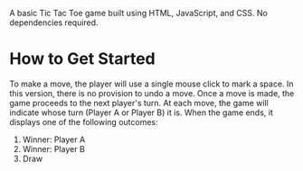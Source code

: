 A basic Tic Tac Toe game built using HTML, JavaScript, and CSS. No dependencies required.

<h1>How to Get Started</h1>
To make a move, the player will use a single mouse click to mark a space. In this version, there is no provision to undo a move. Once a move is made, the game proceeds to the next player's turn.
At each move, the game will indicate whose turn (Player A or Player B) it is. When the game ends, it displays one of the following outcomes:
<ol>
<li>Winner: Player A</li>
<li>Winner: Player B</li>
<li>Draw</li>
</ol>
